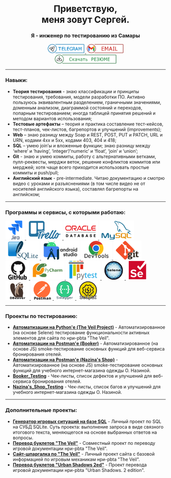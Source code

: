 <div id="header" align="center"> 
  <h1>Приветствую,<br> меня зовут Сергей.</h1>
  <h3>Я - инженер по тестированию из Самары</h3>
</div>
<div id="socias" align="center">
	<a href="https://t.me/Lapchatiy_Kys">
    		<img src="https://github.com/OQASergey/OQASergey/raw/main/pic/tg.png" alt="Telegram" height="30"/>
	</a>
	<a href="mailto:sergey.qa.63@gmail.com">
    		<img src="https://github.com/OQASergey/OQASergey/raw/main/pic/ml.png" alt="Mail" height="30"/>
	</a>
</div>
<div id="resume" align="center">
	<a href="https://github.com/OQASergey/OQASergey/raw/main/OQASergey's_resume.pdf" download>
		<img src="https://github.com/OQASergey/OQASergey/raw/main/pic/rm.png" Alt="Resume" height="30"/>
	</a>
</div>

---
### Навыки:

- **Теория тестирования** - знаю классификации и принципы тестирования, требования, модели разработки ПО. Активно
пользуюсь эквивалентным разделением, граничными значениями, доменным анализом, диаграммой состояний и
переходов, попарным тестированием; иногда таблицей принятия решений и методом вариантов использования;<br>
- **Тестовые артефакты** – теория и практика составление тест-кейсов, тест-планов, чек-листов, багрепортов и
улучшений (improvements);<br>
- **Web** – знаю разницу между Soap и REST, POST, PUT и PATCH, URL и URN, кодами 4xx и 5xx, кодами 403, 404 и 418;<br>
- **SQL** – умею join’ы и вложенные функции; знаю разницу между ‘where’ и ‘having’, ‘integer’/’numeric’ и ‘float’, ‘join’ и
‘union’;<br>
- **Git** - знаю и умею коммиты, работу с альтернативными ветками, пулл-реквесты, мерджи веток, решение конфликтов коммитов или
мерджей; хотя чаще всего приходится использовать простые коммиты и push/pull;<br>
- **Английский язык** - pre-intermediate. Читаю документацию и смотрю видео с уроками и разъяснениями (в том числе
видео не от носителей английского языка), составлял багрепорты на английском;

---

### Программы и сервисы, с которыми работаю:<br>
<p align="left" dir="auto">
	<a href="https://www.atlassian.com/software/jira" rel="nofollow">
		<img src="https://github.com/OQASergey/OQASergey/raw/main/pic/jira.png" title="jira" height="60"/>
	</a>
	<a href="https://trello.com/" rel="nofollow">
		<img src="https://github.com/OQASergey/OQASergey/raw/main/pic/trello.png" title="trello" height="60"/>
	</a>
	<a href="https://www.oracle.com/" rel="nofollow">
		<img src="https://github.com/OQASergey/OQASergey/raw/main/pic/oracle.png" title="oracle" height="60"/>
	</a>
	<a href="https://www.mysql.com/" rel="nofollow">
		<img src="https://github.com/OQASergey/OQASergey/raw/main/pic/mysql.png" title="mysql" height="60"/>
	</a>	
	<a href="https://sqlite.org/index.html" rel="nofollow">
		<img src="https://github.com/OQASergey/OQASergey/raw/main/pic/sqlite.png" title="sqlite" height="60"/>
	</a>
	<a href="https://developer.android.com/studio" rel="nofollow">
		<img src="https://github.com/OQASergey/OQASergey/raw/main/pic/andstudio.png" title="andstudio" height="60"/>
	</a>
	<a href="https://developer.chrome.com/docs/devtools?hl=ru" rel="nofollow">
		<img src="https://github.com/OQASergey/OQASergey/raw/main/pic/devtools.png" title="devtools" height="60"/>
	</a>
	<a href="https://git-scm.com/" rel="nofollow">
		<img src="https://github.com/OQASergey/OQASergey/raw/main/pic/git.png" title="git" height="60"/>
	</a>
	<a href="https://github.com/OQASergey" rel="nofollow">
		<img src="https://github.com/OQASergey/OQASergey/raw/main/pic/github.png" title="github" height="60"/>
	</a>
	<a href="https://www.jetbrains.com/pycharm/" rel="nofollow">
		<img src="https://github.com/OQASergey/OQASergey/raw/main/pic/pycharm.png" title="pycharm" height="60"/>
	</a>
	<a href="https://docs.pytest.org/en/7.4.x/" rel="nofollow">
		<img src="https://github.com/OQASergey/OQASergey/raw/main/pic/pytest.png" title="pytest" height="60"/>
	</a>
	<a href="https://github.com/yashaka/selene" rel="nofollow">
		<img src="https://github.com/OQASergey/OQASergey/raw/main/pic/selene.png" title="selene" height="60"/>
	</a>	
	<a href="https://www.selenium.dev/documentation/webdriver/" rel="nofollow">
		<img src="https://github.com/OQASergey/OQASergey/raw/main/pic/selenium.png" title="selenium" height="60"/>
	</a>
	<a href="https://dbeaver.io/" rel="nofollow">
		<img src="https://github.com/OQASergey/OQASergey/raw/main/pic/dbeaver.png" title="dbeaver" height="60"/>
	</a>
	<a href="https://www.postman.com/" rel="nofollow">
		<img src="https://github.com/OQASergey/OQASergey/raw/main/pic/postman.png" title="postman" height="60"/>
	</a>
	<a href="https://swagger.io/" rel="nofollow">
		<img src="https://github.com/OQASergey/OQASergey/raw/main/pic/swagger.png" title="swagger" height="60"/>
	</a>
	<a href="https://www.soapui.org/" rel="nofollow">
		<img src="https://github.com/OQASergey/OQASergey/raw/main/pic/soapui.png" title="soapui" height="60"/>
	</a>
</p>

---
### Проекты по тестированию:

- **[Автоматизации на Python'е (The Veil Project)](https://github.com/OQASergey/The_Veil_site_func_tests#readme)** - Автоматизированное (на основе Selene) тестирование функциональности активных элементов для сайта по нри-pbta "The Veil".
- **[Автоматизации на Postman'е (Booker)](https://github.com/OQASergey/Restful_Booking-automation_Postman#readme)** - Автоматизированное (на основе JS) smoke-тестирование основных функций для веб-сервиса бронирования отелей.<br>
- **[Автоматизации на Postman'е (Nazina's Shop)](https://github.com/OQASergey/Nazina-s_Shop-automation_Postman#readme)** - Автоматизированное (на основе JS) smoke-тестирование основных функций для учебного интернет-магазина одежды О. Назиной.<br>
- **[Booker_Testing](https://github.com/OQASergey/Restful-Booker_Testing#readme)** - Чек-листы, список дефектов и улучшений для веб-сервиса бронирования отелей.<br>
- **[Nazina's_Shop_Testing](https://github.com/OQASergey/Nazinas_Shop_Testing#readme)** - Чек-листы, список багов и улучшений для учебного интернет-магазина одежды О. Назиной.<br>

---
### Дополнительные проекты:
- **[Генератор игровых ситуаций на базе SQL](https://github.com/OQASergey/SQLite_project-Monsterhearts_spell#readme)** - Личный проект по SQL на СУБД SQLite. Суть проекта: выполнение запроса в виде связного итогового текста, меняющегося на основе выбранных ответов на вопросы.<br>
- **[Перевод буклетов "The Veil"](https://github.com/OQASergey/veil_playbook_data)** - Совместный проект по переводу игровой документации нри-pbta "The Veil". <br>
- **[Сайт-шпаргалка по "The Veil"](https://github.com/OQASergey/The_Veil_site#readme)** - Личный проект сайта с базовой информацией по игровым механикам нри-pbta "The Veil". <br>
- **[Перевод буклетов "Urban Shadows 2ed"](https://github.com/OQASergey/U_Shad_2ed_Rus#readme)** - Проект перевода игровой документации нри-pbta "Urban Shadows. 2 edition".

